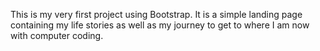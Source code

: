 This is my very first project using Bootstrap. It is a simple landing page containing my life stories as well as my journey to get to where I am now with computer coding. 
